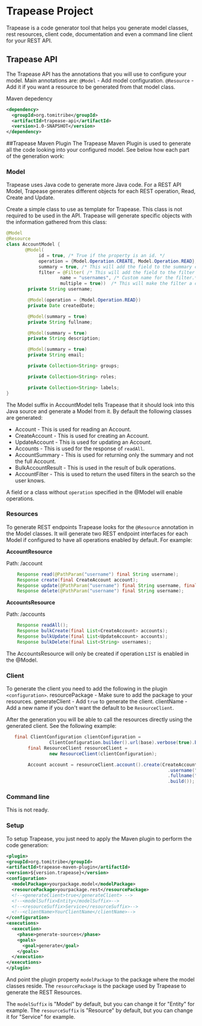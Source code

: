 # Trapease Project

Trapease is a code generator tool that helps you generate model classes, rest resources, client code, documentation and 
even a command line client for your REST API.

## Trapease API

The Trapease API has the annotations that you will use to configure your model.
Main annotations are:
```@Model```  - Add model configuration.
```@Resource```  - Add it if you want a resource to be generated from that model class.

Maven depedency
```xml
<dependency>
  <groupId>org.tomitribe</groupId>
  <artifactId>trapease-api</artifactId>
  <version>1.0-SNAPSHOT</version>
</dependency>
```

##Trapease Maven Plugin
The Trapease Maven Plugin is used to generate all the code looking into your configured model. See below how each part of the generation work:

### Model

Trapease uses Java code to generate more Java code. For a REST API Model, Trapease generates different objects for each 
REST operation, Read, Create and Update.

Create a simple class to use as template for Trapease. This class is not required to be used in the API. Trapease will 
generate specific objects with the information gathered from this class: 

```java
@Model
@Resource
class AccountModel {
       @Model(
            id = true, /* True if the property is an id. */
            operation = {Model.Operation.CREATE, Model.Operation.READ}, /* You can control the generation this in a class or field. A field marked with ```Model.Operation.READ``` will only be generated for the Read version of the class.*/
            summary = true, /* This will add the field to the summary class. This class will only be created if at least one field is summary. */
            filter = @Filter( /* This will add the field to the filter class. This class will only be created if at least one field is filter.*/
                    name = "usernames", /* Custom name for the filter.*/
                    multiple = true))  /* This will make the filter a collection. */
        private String username;

        @Model(operation = {Model.Operation.READ})
        private Date createdDate;

        @Model(summary = true)
        private String fullname;

        @Model(summary = true)
        private String description;

        @Model(summary = true)
        private String email;

        private Collection<String> groups;

        private Collection<String> roles;

        private Collection<String> labels;
}
``` 

The Model suffix in AccountModel tells Trapease that it should look into this Java source and generate a Model from it. By default the following classes are generated:

* Account - This is used for reading an Account.
* CreateAccount - This is used for creating an Account.
* UpdateAccount - This is used for updating an Account.
* Accounts - This is used for the response of ```readAll```.
* AccountSummary - This is used for returning only the summary and not the full Account.
* BulkAccountResult - This is used in the result of bulk operations.
* AccountFilter - This is used to return the used filters in the search so the user knows.

A field or a class without ```operation``` specified in the @Model will enable operations.

### Resources

To generate REST endpoints Trapease looks for the ```@Resource``` annotation in the Model classes. It will generate two
REST endpoint interfaces for each Model if configured to have all operations enabled by default. For example:

**AccountResource**

Path: /account
```java
    Response read(@PathParam("username") final String username);
    Response create(final CreateAccount account);
    Response update(@PathParam("username") final String username, final UpdateAccount account);
    Response delete(@PathParam("username") final String username);
```

**AccountsResource**

 Path: /accounts
```java
    Response readAll();
    Response bulkCreate(final List<CreateAccount> accounts);
    Response bulkUpdate(final List<UpdateAccount> accounts);
    Response bulkDelete(final List<String> usernames);
```
The AccountsResource will only be created if operation ```LIST``` is enabled in the @Model.


### Client
To generate the client you need to add the following in the plugin ```<configuration>```.
resourcePackage - Make sure to add the package to your resources.
generateClient - Add ```true``` to generate the client.
clientName - Add a new name if you don't want the default to be ```ResourceClient```.

After the generation you will be able to call the resources directly using the generated client. See the following example:

```java
   final ClientConfiguration clientConfiguration =
                ClientConfiguration.builder().url(base).verbose(true).build();
        final ResourceClient resourceClient =
                new ResourceClient(clientConfiguration);

        Account account = resourceClient.account().create(CreateAccount.builder()
                                                            .username("naruto")
                                                            .fullname("Naruto")
                                                            .build());
```

### Command line

This is not ready.

### Setup

To setup Trapease, you just need to apply the Maven plugin to perform the code generation:

```xml
<plugin>
<groupId>org.tomitribe</groupId>
<artifactId>trapease-maven-plugin</artifactId>
<version>${version.trapease}</version>
<configuration>
  <modelPackage>yourpackage.model</modelPackage>
  <resourcePackage>yourpackage.rest</resourcePackage>
  <!--<generateClient>true</generateClient> -->
  <!--<modelSuffix>Entity</modelSuffix>-->
  <!--<resourceSuffix>Service</resourceSuffix>-->
  <!--<clientName>YourClientName</clientName>-->
</configuration>
<executions>
  <execution>
    <phase>generate-sources</phase>
    <goals>
      <goal>generate</goal>
    </goals>
  </execution>
</executions>
</plugin>
``` 

And point the plugin property ```modelPackage``` to the package where the model classes reside. The 
```resourcePackage``` is the package used by Trapease to generate the REST Resources.

The ```modelSuffix``` is "<class-name>Model" by default, but you can change it for "<class-name>Entity" for example.
The ```resourceSuffix``` is "<class-name>Resource" by default, but you can change it for "<class-name>Service" for example.




